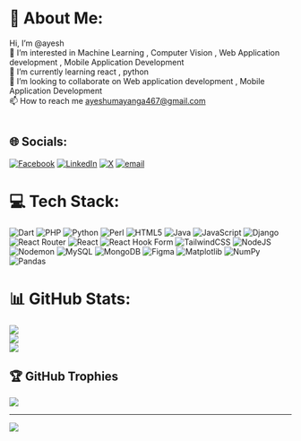 # 💫 About Me:
Hi, I’m @ayesh<br>👀 I’m interested in Machine Learning , Computer Vision , Web Application development , Mobile Application Development <br>🌱 I’m currently learning react , python<br>💞️ I’m looking to collaborate on Web application development , Mobile Application Development<br>📫 How to reach me ayeshumayanga467@gmail.com<br><br>


## 🌐 Socials:
[![Facebook](https://img.shields.io/badge/Facebook-%231877F2.svg?logo=Facebook&logoColor=white)](https://facebook.com/@Ayesh_Umayanga) [![LinkedIn](https://img.shields.io/badge/LinkedIn-%230077B5.svg?logo=linkedin&logoColor=white)](https://linkedin.com/in/@Ayesh_Umayanga) [![X](https://img.shields.io/badge/X-black.svg?logo=X&logoColor=white)](https://x.com/@ayesh_umayanga) [![email](https://img.shields.io/badge/Email-D14836?logo=gmail&logoColor=white)](mailto:ayeshumayanga467@gmail.com) 

# 💻 Tech Stack:
![Dart](https://img.shields.io/badge/dart-%230175C2.svg?style=plastic&logo=dart&logoColor=white) ![PHP](https://img.shields.io/badge/php-%23777BB4.svg?style=plastic&logo=php&logoColor=white) ![Python](https://img.shields.io/badge/python-3670A0?style=plastic&logo=python&logoColor=ffdd54) ![Perl](https://img.shields.io/badge/perl-%2339457E.svg?style=plastic&logo=perl&logoColor=white) ![HTML5](https://img.shields.io/badge/html5-%23E34F26.svg?style=plastic&logo=html5&logoColor=white) ![Java](https://img.shields.io/badge/java-%23ED8B00.svg?style=plastic&logo=openjdk&logoColor=white) ![JavaScript](https://img.shields.io/badge/javascript-%23323330.svg?style=plastic&logo=javascript&logoColor=%23F7DF1E) ![Django](https://img.shields.io/badge/django-%23092E20.svg?style=plastic&logo=django&logoColor=white) ![React Router](https://img.shields.io/badge/React_Router-CA4245?style=plastic&logo=react-router&logoColor=white) ![React](https://img.shields.io/badge/react-%2320232a.svg?style=plastic&logo=react&logoColor=%2361DAFB) ![React Hook Form](https://img.shields.io/badge/React%20Hook%20Form-%23EC5990.svg?style=plastic&logo=reacthookform&logoColor=white) ![TailwindCSS](https://img.shields.io/badge/tailwindcss-%2338B2AC.svg?style=plastic&logo=tailwind-css&logoColor=white) ![NodeJS](https://img.shields.io/badge/node.js-6DA55F?style=plastic&logo=node.js&logoColor=white) ![Nodemon](https://img.shields.io/badge/NODEMON-%23323330.svg?style=plastic&logo=nodemon&logoColor=%BBDEAD) ![MySQL](https://img.shields.io/badge/mysql-4479A1.svg?style=plastic&logo=mysql&logoColor=white) ![MongoDB](https://img.shields.io/badge/MongoDB-%234ea94b.svg?style=plastic&logo=mongodb&logoColor=white) ![Figma](https://img.shields.io/badge/figma-%23F24E1E.svg?style=plastic&logo=figma&logoColor=white) ![Matplotlib](https://img.shields.io/badge/Matplotlib-%23ffffff.svg?style=plastic&logo=Matplotlib&logoColor=black) ![NumPy](https://img.shields.io/badge/numpy-%23013243.svg?style=plastic&logo=numpy&logoColor=white) ![Pandas](https://img.shields.io/badge/pandas-%23150458.svg?style=plastic&logo=pandas&logoColor=white)
# 📊 GitHub Stats:
![](https://github-readme-stats.vercel.app/api?username=ayesh423&theme=radical&hide_border=false&include_all_commits=false&count_private=false)<br/>
![](https://nirzak-streak-stats.vercel.app/?user=ayesh423&theme=radical&hide_border=false)<br/>
![](https://github-readme-stats.vercel.app/api/top-langs/?username=ayesh423&theme=radical&hide_border=false&include_all_commits=false&count_private=false&layout=compact)

## 🏆 GitHub Trophies
![](https://github-profile-trophy.vercel.app/?username=ayesh423&theme=radical&no-frame=false&no-bg=true&margin-w=4)


---
[![](https://visitcount.itsvg.in/api?id=ayesh423&icon=0&color=0)](https://visitcount.itsvg.in)

<!-- Proudly created with GPRM ( https://gprm.itsvg.in ) -->
